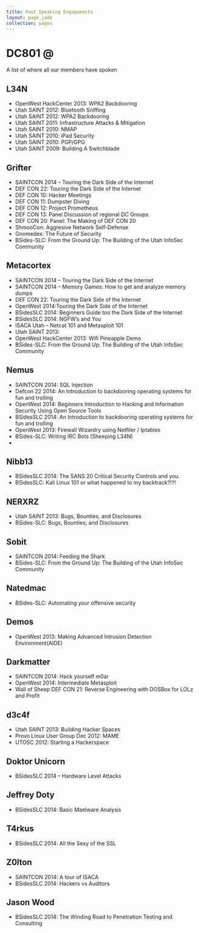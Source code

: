 ```yaml
---
title: Past Speaking Engagements
layout: page.jade
collection: pages
---
```

# DC801 @
A list of where all our members have spoken

## L34N
- OpenWest HackCenter 2013: WPA2 Backdooring
- Utah SAINT 2012: Bluetooth Sniffing
- Utah SAINT 2012: WPA2 Backdooring
- Utah SAINT 2011: Infrastructure Attacks & Mitigation
- Utah SAINT 2010: NMAP
- Utah SAINT 2010: iPad Security
- Utah SAINT 2010: PGP/GPG
- Utah SAINT 2009: Building A Switchblade

## Grifter
- SAINTCON 2014 – Touring the Dark Side of the Internet
- DEF CON 22: Touring the Dark Side of the Internet
- DEF CON 10: Hacker Meetings
- DEF CON 11: Dumpster Diving
- DEF CON 12: Project Prometheus
- DEF CON 13: Panel Discussion of regional DC Groups
- DEF CON 20: Panel: The Making of DEF CON 20
- ShmooCon: Aggresive Network Self-Defense
- Gnomedex: The Future of Security
- BSides-SLC: From the Ground Up: The Building of the Utah InfoSec Community

## Metacortex
- SAINTCON 2014 – Touring the Dark Side of the Internet
- SAINTCON 2014 – Memory Games: How to get and analyze memory dumps
- DEF CON 22: Touring the Dark Side of the Internet
- OpenWest 2014:Touring the Dark Side of the Internet
- BSidesSLC 2014: Beginners Guide too the Dark Side of the Internet
- BSidesSLC 2014: NGFW’s and You
- ISACA Utah – Netcat 101 and Metasploit 101
- Utah SAINT 2013:
- OpenWest HackCenter 2013: Wifi Pineapple Demo
- BSides-SLC: From the Ground Up: The Building of the Utah InfoSec Community

## Nemus
- SAINTCON 2014: SQL Injection
- Defcon 22 2014: An Introduction to backdooring operating systems for fun and trolling
- OpenWest 2014: Beginners Introduction to Hacking and Information Security Using Open Source Tools
- BSidesSLC 2014: An Introduction to backdooring operating systems for fun and trolling
- OpenWest 2013: Firewall Wizardry using Netfiler / Iptables
- BSides-SLC: Writing IRC Bots (Sheeping L34N)
-
## Nibb13
- BSidesSLC 2014: The SANS 20 Critical Security Controls and you.
- BSidesSLC: Kali Linux 101 or what happened to my backtrack?!?!

## NERXRZ
- Utah SAINT 2013: Bugs, Bounties, and Disclosures
- BSides-SLC: Bugs, Bounties, and Disclosures

## Sobit
- SAINTCON 2014: Feeding the Shark
- BSides-SLC: From the Ground Up: The Building of the Utah InfoSec Community

## Natedmac
- BSides-SLC: Automating your offensive security

## Demos
- OpenWest 2013: Making Advanced Intrusion Detection Environment(AIDE)

## Darkmatter
- SAINTCON 2014: Hack yourself m0ar
- OpenWest 2014: Intermediate Metasploit
- Wall of Sheep DEF CON 21: Reverse Engineering with DOSBox for LOLz and Profit

## d3c4f
- Utah SAINT 2013: Building Hacker Spaces
- Provo Linux User Group Dec 2012: MAME
- UTOSC 2012: Starting a Hackerspace

## Doktor Unicorn
- BSidesSLC 2014 – Hardware Level Attacks

## Jeffrey Doty
- BSidesSLC 2014: Basic Maelware Analysis

## T4rkus
- BSidesSLC 2014: All the Sexy of the SSL

## Z0lton
- SAINTCON 2014: A tour of ISACA
- BSidesSLC 2014: Hackers vs Auditors

## Jason Wood
- BSidesSLC 2014: The Winding Road to Penetration Testing and Consulting

